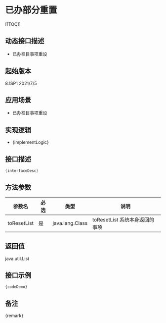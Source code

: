 # 已办部分重置 

[[TOC]]

## 动态接口描述

- 已办栏目事项重设

## 起始版本
8.1SP1
2021/7/5

## 应用场景
- 已办栏目事项重设

## 实现逻辑
- {implementLogic}

## 接口描述
```java
{interfaceDesc}
```
## 方法参数
 参数名 | 必选 | 类型 | 说明 
--- |---|--- |--- 
toResetList|是|java.lang.Class|toResetList  系统本身返回的事项


## 返回值
java.util.List


## 接口示例
```
{codeDemo}
```

## 备注
{remark}
